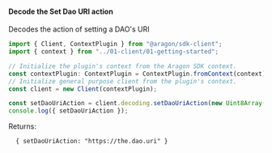 #### Decode the Set Dao URI action

Decodes the action of setting a DAO's URI

```ts
import { Client, ContextPlugin } from "@aragon/sdk-client";
import { context } from "../01-client/01-getting-started";

// Initialize the plugin's context from the Aragon SDK context.
const contextPlugin: ContextPlugin = ContextPlugin.fromContext(context);
// Initialize general purpose client from the plugin's context.
const client = new Client(contextPlugin);

const setDaoUriAction = client.decoding.setDaoUriAction(new Uint8Array([0, 10, 20, 30]));
console.log({ setDaoUriAction });
```


Returns:

```
  { setDaoUriAction: "https://the.dao.uri" }
```